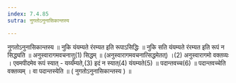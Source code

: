 ```yaml
---
index: 7.4.85
sutra: नुगतोऽनुनासिकान्तस्य

---
```

 नुगतोऽनुनासिकान्तस्य ॥ नुकि यंयम्यते रंरम्यत इति रूपाऽसिद्धिः ॥ नुकि सति यंयम्यते रंरम्यत इति रूपं न सिद्ध्यति ॥ अनुस्वारागमवचनात्तु(1) सिद्धम् ॥ (अनुस्वारागमवचनात्सिद्धमेतत्) ।(2) अनुस्वारागमो वक्तव्यः । एवमपीदमेव रूपं स्यात् - यय्यँम्यते,(3) इदं न स्यात्(4) यंयम्यते(5) ॥ पदान्तवच्च(6) ॥ पदान्तवच्चेति वक्तव्यम् । वा पदान्तस्येति ॥ ( नुगतोऽनुनासिकान्तस्य ) ॥ 